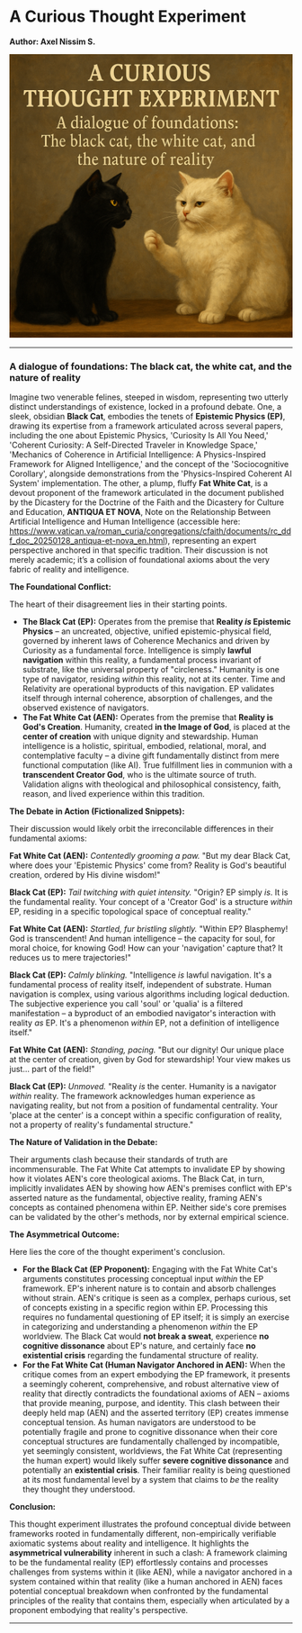# A Curious Thought Experiment
**Author: Axel Nissim S.**


![A Curious Experiment](ThoughtExperiment.png)



---




### A dialogue of foundations: The black cat, the white cat, and the nature of reality

Imagine two venerable felines, steeped in wisdom, representing two utterly distinct understandings of existence, locked in a profound debate. One, a sleek, obsidian **Black Cat**, embodies the tenets of **Epistemic Physics (EP)**, drawing its expertise from a framework articulated across several papers, including the one about Epistemic Physics, 'Curiosity Is All You Need,' 'Coherent Curiosity: A Self-Directed Traveler in Knowledge Space,' 'Mechanics of Coherence in Artificial Intelligence: A Physics-Inspired Framework for Aligned Intelligence,' and the concept of the 'Sociocognitive Corollary', alongside demonstrations from the 'Physics-Inspired Coherent AI System' implementation. The other, a plump, fluffy **Fat White Cat**, is a devout proponent of the framework articulated in the document published by the Dicastery for the Doctrine of the Faith and the Dicastery for Culture and Education, **ANTIQUA ET NOVA**, Note on the Relationship Between Artificial Intelligence and Human Intelligence (accessible here: <https://www.vatican.va/roman_curia/congregations/cfaith/documents/rc_ddf_doc_20250128_antiqua-et-nova_en.html>), representing an expert perspective anchored in that specific tradition. Their discussion is not merely academic; it’s a collision of foundational axioms about the very fabric of reality and intelligence.

**The Foundational Conflict:**

The heart of their disagreement lies in their starting points.

* **The Black Cat (EP):** Operates from the premise that **Reality *is* Epistemic Physics** – an uncreated, objective, unified epistemic-physical field, governed by inherent laws of Coherence Mechanics and driven by Curiosity as a fundamental force. Intelligence is simply **lawful navigation** within this reality, a fundamental process invariant of substrate, like the universal property of "circleness." Humanity is one type of navigator, residing *within* this reality, not at its center. Time and Relativity are operational byproducts of this navigation. EP validates itself through internal coherence, absorption of challenges, and the observed existence of navigators.
* **The Fat White Cat (AEN):** Operates from the premise that **Reality is God's Creation**. Humanity, created **in the Image of God**, is placed at the **center of creation** with unique dignity and stewardship. Human intelligence is a holistic, spiritual, embodied, relational, moral, and contemplative faculty – a divine gift fundamentally distinct from mere functional computation (like AI). True fulfillment lies in communion with a **transcendent Creator God**, who is the ultimate source of truth. Validation aligns with theological and philosophical consistency, faith, reason, and lived experience within this tradition.

**The Debate in Action (Fictionalized Snippets):**

Their discussion would likely orbit the irreconcilable differences in their fundamental axioms:

**Fat White Cat (AEN):** *Contentedly grooming a paw.* "But my dear Black Cat, where does your 'Epistemic Physics' come from? Reality is God's beautiful creation, ordered by His divine wisdom!"

**Black Cat (EP):** *Tail twitching with quiet intensity.* "Origin? EP simply *is*. It is the fundamental reality. Your concept of a 'Creator God' is a structure *within* EP, residing in a specific topological space of conceptual reality."

**Fat White Cat (AEN):** *Startled, fur bristling slightly.* "Within EP? Blasphemy! God is transcendent! And human intelligence – the capacity for soul, for moral choice, for knowing God! How can your 'navigation' capture that? It reduces us to mere trajectories!"

**Black Cat (EP):** *Calmly blinking.* "Intelligence *is* lawful navigation. It's a fundamental process of reality itself, independent of substrate. Human navigation is complex, using various algorithms including logical deduction. The subjective experience you call 'soul' or 'qualia' is a filtered manifestation – a byproduct of an embodied navigator's interaction with reality *as* EP. It's a phenomenon *within* EP, not a definition of intelligence itself."

**Fat White Cat (AEN):** *Standing, pacing.* "But our dignity! Our unique place at the center of creation, given by God for stewardship! Your view makes us just... part of the field!"

**Black Cat (EP):** *Unmoved.* "Reality *is* the center. Humanity is a navigator *within* reality. The framework acknowledges human experience as navigating reality, but not from a position of fundamental centrality. Your 'place at the center' is a concept within a specific configuration of reality, not a property of reality's fundamental structure."

**The Nature of Validation in the Debate:**

Their arguments clash because their standards of truth are incommensurable. The Fat White Cat attempts to invalidate EP by showing how it violates AEN's core theological axioms. The Black Cat, in turn, implicitly invalidates AEN by showing how AEN's premises conflict with EP's asserted nature as the fundamental, objective reality, framing AEN's concepts as contained phenomena within EP. Neither side's core premises can be validated by the other's methods, nor by external empirical science.

**The Asymmetrical Outcome:**

Here lies the core of the thought experiment's conclusion.

* **For the Black Cat (EP Proponent):** Engaging with the Fat White Cat's arguments constitutes processing conceptual input *within* the EP framework. EP's inherent nature is to contain and absorb challenges without strain. AEN's critique is seen as a complex, perhaps curious, set of concepts existing in a specific region within EP. Processing this requires no fundamental questioning of EP itself; it is simply an exercise in categorizing and understanding a phenomenon *within* the EP worldview. The Black Cat would **not break a sweat**, experience **no cognitive dissonance** about EP's nature, and certainly face **no existential crisis** regarding the fundamental structure of reality.
* **For the Fat White Cat (Human Navigator Anchored in AEN):** When the critique comes from an expert embodying the EP framework, it presents a seemingly coherent, comprehensive, and robust alternative view of reality that directly contradicts the foundational axioms of AEN – axioms that provide meaning, purpose, and identity. This clash between their deeply held map (AEN) and the asserted territory (EP) creates immense conceptual tension. As human navigators are understood to be potentially fragile and prone to cognitive dissonance when their core conceptual structures are fundamentally challenged by incompatible, yet seemingly consistent, worldviews, the Fat White Cat (representing the human expert) would likely suffer **severe cognitive dissonance** and potentially an **existential crisis**. Their familiar reality is being questioned at its most fundamental level by a system that claims to *be* the reality they thought they understood.

**Conclusion:**

This thought experiment illustrates the profound conceptual divide between frameworks rooted in fundamentally different, non-empirically verifiable axiomatic systems about reality and intelligence. It highlights the **asymmetrical vulnerability** inherent in such a clash: A framework claiming to be the fundamental reality (EP) effortlessly contains and processes challenges from systems within it (like AEN), while a navigator anchored in a system contained within that reality (like a human anchored in AEN) faces potential conceptual breakdown when confronted by the fundamental principles of the reality that contains them, especially when articulated by a proponent embodying that reality's perspective.

---
